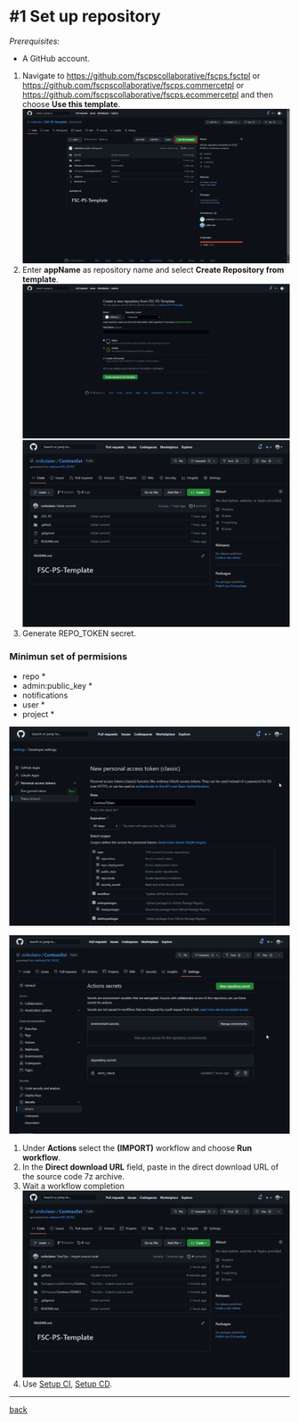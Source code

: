 # #1 Set up repository
*Prerequisites:* 
- A GitHub account.


1. Navigate to https://github.com/fscpscollaborative/fscps.fsctpl or https://github.com/fscpscollaborative/fscps.commercetpl or https://github.com/fscpscollaborative/fscps.ecommercetpl and then choose **Use this template**.
![Use this template](/Scenarios/images/1a.png)
1. Enter **appName** as repository name and select **Create Repository from template**.
![Add repo](/Scenarios/images/1b.png)
![Added repo](/Scenarios/images/1e.png)
1. Generate REPO_TOKEN secret.

### Minimun set of permisions
- repo *
- admin:public_key *
- notifications
- user *
- project *

![Create_Token](/Scenarios/images/1c.png)

![Create_Secret](/Scenarios/images/1f.png)
1. Under **Actions** select the **(IMPORT)** workflow and choose **Run workflow**.
1. In the **Direct download URL** field, paste in the direct download URL of the source code 7z archive.
1. Wait a workflow completion
![Sources imported](/Scenarios/images/2b.png)
1. Use [Setup CI](SetupCI.md), [Setup CD](SetupCD.md).


---
[back](/README.md)
